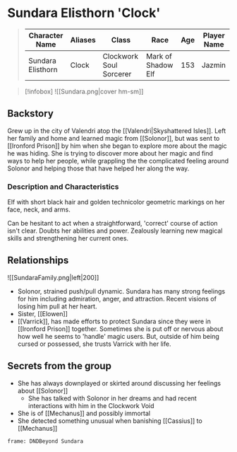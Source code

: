 # Sundara Elisthorn 'Clock' 
>  Character Name | Aliases | Class | Race | Age | Player Name |
>  -- | -- | -- | -- | -- | --|
>  Sundara Elisthorn| Clock |Clockwork Soul Sorcerer | Mark of Shadow Elf | 153| Jazmin |

> [!infobox]
> ![[Sundara.png|cover hm-sm]]

## Backstory
Grew up in the city of Valendri atop the [[Valendri|Skyshattered Isles]]. Left her family and home and learned magic from [[Solonor]], but was sent to [[Ironford Prison]] by him when she began to explore more about the magic he was hiding. She is trying to discover more about her magic and find ways to help her people, while grappling the the complicated feeling around Solonor and helping those that have helped her along the way.

### Description and Characteristics
Elf with short black hair and golden technicolor geometric markings on her face, neck, and arms. 

Can be hesitant to act when a straightforward, 'correct' course of action isn't clear. Doubts her abilities and power. Zealously learning new magical skills and strengthening her current ones. 

## Relationships
![[SundaraFamily.png|left|200]] 
- Solonor, strained push/pull dynamic. Sundara has many strong feelings for him including admiration, anger, and attraction. Recent visions of losing him pull at her heart.
- Sister, [[Elowen]]
- [[Varrick]], has made efforts to protect Sundara since they were in [[Ironford Prison]] together. Sometimes she is put off or nervous about how well he seems to 'handle' magic users. But, outside of him being cursed or possessed, she trusts Varrick with her life.

## Secrets from the group
- She has always downplayed or skirted around discussing her feelings about [[Solonor]] 
	- She has talked with Solonor in her dreams and had recent interactions with him in the Clockwork Void
- She is of [[Mechanus]] and possibly immortal
- She detected something unusual when banishing [[Cassius]] to [[Mechanus]] 
``` custom-frames
frame: DNDBeyond Sundara
```